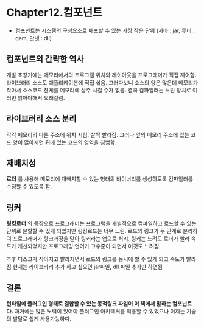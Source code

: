 # Chapter12.컴포넌트
- 컴포넌트는 시스템의 구성요소로 배포할 수 있는 가장 작은 단위
  (자바 : jar, 루비 : gem, 닷넷 : dll)

## 컴포넌트의 간략한 역사
개발 초창기에는 메모리에서의 프로그램 위치와 레이아웃을 프로그래머가 직접 제어함.
라이브러리 소스도 애플리케이션에 직접 섞음.
그러다보니 소스의 양은 많은데 메모리가 작아서 소스코드 전체를 메모리에 상주 시킬 수가 없음.
결국 컴파일러는 느린 장치로 여러번 읽어야해서 오래걸림.

## 라이브러리 소스 분리
각각 메모리의 다른 주소에 위치 시킴. 살짝 빨라짐.
그러나 앞의 메모리 주소에 있는 코드 양이 많아지면 뒤에 있는 코드의 영역을 침범함.

## 재배치성
**로더** 를 사용해 메모리에 재배치할 수 있는 형태의 바이너리를 생성하도록 컴파일러를 수정할 수 있도록 함.

## 링커
**링킹로더** 의 등장으로 프로그래머는 프로그램을 개별적으로 컴파일하고 로드할 수 있는 단위로 분할할 수 있게 되었지만 링킹로드는 너무 느림.
로드와 링크가 두 단계로 분리하여 프로그래머가 링크과정을 맡아 링커라는 앱으로 처리.
링커는 느려도 로더가 빨라 속도가 개선되었지만 프로그래밍 언어가 고수준이 되면서 이것도 느려짐.

추후 디스크가 작아지고 빨라지면서 로드와 링크를 동시에 할 수 있게 되고 속도가 빨라짐
현재는 라이브러리 추가 하고 싶으면 jar파일, dll 파일 추가만 하면됨

## 결론
**런타임에 플러그인 형태로 결합할 수 있는 동적링크 파일이 이 책에서 말하는 컴포넌트다.**
과거에는 많은 노력이 있어야 플러그인 아키텍처를 적용할 수 있었으나 이제는 기술의 발달로 쉽게 사용가능하다.